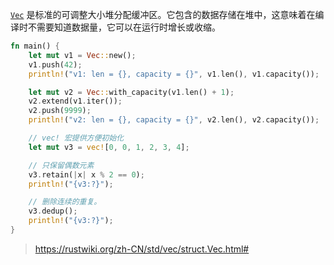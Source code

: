 [`Vec`](https://doc.rust-lang.org/std/vec/struct.Vec.html) 是标准的可调整大小堆分配缓冲区。它包含的数据存储在堆中，这意味着在编译时不需要知道数据量，它可以在运行时增长或收缩。
```rust
fn main() {
    let mut v1 = Vec::new();
    v1.push(42);
    println!("v1: len = {}, capacity = {}", v1.len(), v1.capacity());

    let mut v2 = Vec::with_capacity(v1.len() + 1);
    v2.extend(v1.iter());
    v2.push(9999);
    println!("v2: len = {}, capacity = {}", v2.len(), v2.capacity());

    // vec! 宏提供方便初始化
    let mut v3 = vec![0, 0, 1, 2, 3, 4];

    // 只保留偶数元素
    v3.retain(|x| x % 2 == 0);
    println!("{v3:?}");

    // 删除连续的重复。
    v3.dedup();
    println!("{v3:?}");
}
```

> https://rustwiki.org/zh-CN/std/vec/struct.Vec.html#
